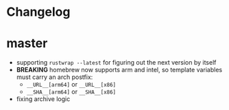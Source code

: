 # Changelog

# master

* supporting `rustwrap --latest` for figuring out the next version by itself
* **BREAKING** homebrew now supports arm and intel, so template variables must carry an arch postfix:
  * `__URL__[arm64]` or `__URL__[x86]`
  * `__SHA__[arm64]` or `__SHA__[x86]`
* fixing archive logic
